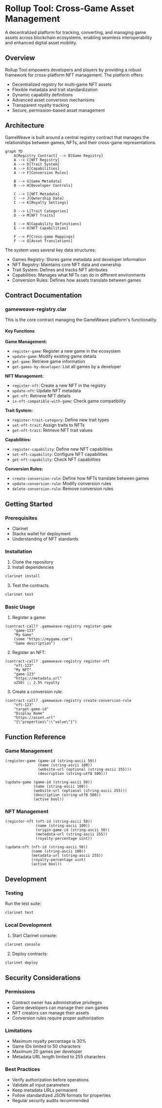 # Rollup Tool: Cross-Game Asset Management

A decentralized platform for tracking, converting, and managing game assets across blockchain ecosystems, enabling seamless interoperability and enhanced digital asset mobility.

## Overview

Rollup Tool empowers developers and players by providing a robust framework for cross-platform NFT management. The platform offers:

- Decentralized registry for multi-game NFT assets
- Flexible metadata and trait standardization
- Dynamic capability definitions
- Advanced asset conversion mechanisms
- Transparent royalty tracking
- Secure, permission-based asset management

## Architecture

GameWeave is built around a central registry contract that manages the relationships between games, NFTs, and their cross-game representations.

```mermaid
graph TD
    A[Registry Contract] --> B[Game Registry]
    A --> C[NFT Registry]
    A --> D[Trait System]
    A --> E[Capabilities]
    A --> F[Conversion Rules]
    
    B --> G[Game Metadata]
    B --> H[Developer Controls]
    
    C --> I[NFT Metadata]
    C --> J[Ownership Data]
    C --> K[Royalty Settings]
    
    D --> L[Trait Categories]
    D --> M[NFT Traits]
    
    E --> N[Capability Definitions]
    E --> O[NFT Capabilities]
    
    F --> P[Cross-game Mappings]
    F --> Q[Asset Translations]
```

The system uses several key data structures:
- Games Registry: Stores game metadata and developer information
- NFT Registry: Maintains core NFT data and ownership
- Trait System: Defines and tracks NFT attributes
- Capabilities: Manages what NFTs can do in different environments
- Conversion Rules: Defines how assets translate between games

## Contract Documentation

### gameweave-registry.clar

This is the core contract managing the GameWeave platform's functionality.

#### Key Functions

**Game Management:**
- `register-game`: Register a new game in the ecosystem
- `update-game`: Modify existing game details
- `get-game`: Retrieve game information
- `get-games-by-developer`: List all games by a developer

**NFT Management:**
- `register-nft`: Create a new NFT in the registry
- `update-nft`: Update NFT metadata
- `get-nft`: Retrieve NFT details
- `is-nft-compatible-with-game`: Check game compatibility

**Trait System:**
- `register-trait-category`: Define new trait types
- `set-nft-trait`: Assign traits to NFTs
- `get-nft-trait`: Retrieve NFT trait values

**Capabilities:**
- `register-capability`: Define new NFT capabilities
- `set-nft-capability`: Configure NFT capabilities
- `get-nft-capability`: Check NFT capabilities

**Conversion Rules:**
- `create-conversion-rule`: Define how NFTs translate between games
- `update-conversion-rule`: Modify conversion rules
- `delete-conversion-rule`: Remove conversion rules

## Getting Started

### Prerequisites
- Clarinet
- Stacks wallet for deployment
- Understanding of NFT standards

### Installation

1. Clone the repository
2. Install dependencies
```bash
clarinet install
```
3. Test the contracts
```bash
clarinet test
```

### Basic Usage

1. Register a game:
```clarity
(contract-call? .gameweave-registry register-game 
    "game-123" 
    "My Game" 
    (some "https://mygame.com") 
    "Game description")
```

2. Register an NFT:
```clarity
(contract-call? .gameweave-registry register-nft
    "nft-123"
    "My NFT"
    "game-123"
    "https://metadata.url"
    u250) ;; 2.5% royalty
```

3. Create a conversion rule:
```clarity
(contract-call? .gameweave-registry create-conversion-rule
    "nft-123"
    "target-game-id"
    "Display Name"
    "https://asset.url"
    "{\"properties\":\"value\"}")
```

## Function Reference

### Game Management

```clarity
(register-game (game-id (string-ascii 50)) 
               (name (string-ascii 100)) 
               (website-url (optional (string-ascii 255))) 
               (description (string-utf8 500)))

(update-game (game-id (string-ascii 50)) 
             (name (string-ascii 100)) 
             (website-url (optional (string-ascii 255))) 
             (description (string-utf8 500))
             (active bool))
```

### NFT Management

```clarity
(register-nft (nft-id (string-ascii 50))
              (name (string-ascii 100))
              (origin-game-id (string-ascii 50))
              (metadata-url (string-ascii 255))
              (royalty-percentage uint))

(update-nft (nft-id (string-ascii 50))
            (name (string-ascii 100))
            (metadata-url (string-ascii 255))
            (royalty-percentage uint)
            (active bool))
```

## Development

### Testing

Run the test suite:
```bash
clarinet test
```

### Local Development

1. Start Clarinet console:
```bash
clarinet console
```

2. Deploy contracts:
```bash
clarinet deploy
```

## Security Considerations

### Permissions
- Contract owner has administrative privileges
- Game developers can manage their own games
- NFT creators can manage their assets
- Conversion rules require proper authorization

### Limitations
- Maximum royalty percentage is 30%
- Game IDs limited to 50 characters
- Maximum 20 games per developer
- Metadata URL length limited to 255 characters

### Best Practices
- Verify authorization before operations
- Validate all input parameters
- Keep metadata URLs permanent
- Follow standardized JSON formats for properties
- Regular security audits recommended